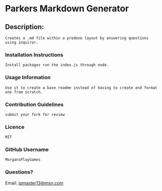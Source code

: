 # Parkers Markdown Generator

## Description:
    Creates a .md file within a predone layout by answering questions using inquiror.
  
### Installation Instructions
    Install packages run the index.js through node.
   
### Usage Information
    Use it to create a base readme instead of having to create and format one from scratch.
  
### Contribution Guidelines
    submit your fork for review
  
### Licence 
    MIT
  
### GitHub Username
    MorgansPlayGames
  
### Questions?
  Email: jpmaster13@msn.com
